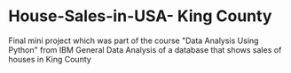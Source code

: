 # House-Sales-in-USA- King County
Final mini project which was part of the course "Data Analysis Using Python" from IBM
General Data Analysis of a database that shows sales of houses in King County 
